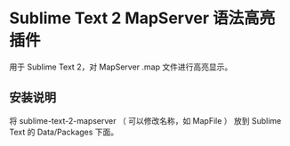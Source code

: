 # Sublime Text 2 MapServer 语法高亮插件
用于 Sublime Text 2，对 MapServer .map 文件进行高亮显示。


## 安装说明
将 sublime-text-2-mapserver （ 可以修改名称，如 MapFile ） 放到 Sublime Text  的 Data/Packages 下面。

